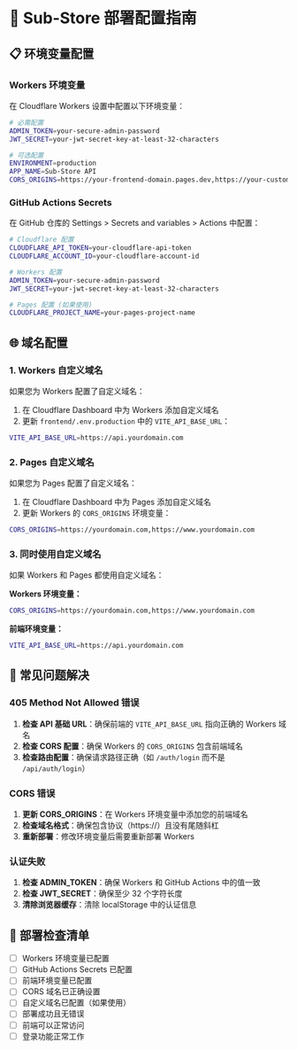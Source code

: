 # 🚀 Sub-Store 部署配置指南

## 📋 环境变量配置

### Workers 环境变量

在 Cloudflare Workers 设置中配置以下环境变量：

```bash
# 必需配置
ADMIN_TOKEN=your-secure-admin-password
JWT_SECRET=your-jwt-secret-key-at-least-32-characters

# 可选配置
ENVIRONMENT=production
APP_NAME=Sub-Store API
CORS_ORIGINS=https://your-frontend-domain.pages.dev,https://your-custom-domain.com
```

### GitHub Actions Secrets

在 GitHub 仓库的 Settings > Secrets and variables > Actions 中配置：

```bash
# Cloudflare 配置
CLOUDFLARE_API_TOKEN=your-cloudflare-api-token
CLOUDFLARE_ACCOUNT_ID=your-cloudflare-account-id

# Workers 配置
ADMIN_TOKEN=your-secure-admin-password
JWT_SECRET=your-jwt-secret-key-at-least-32-characters

# Pages 配置 (如果使用)
CLOUDFLARE_PROJECT_NAME=your-pages-project-name
```

## 🌐 域名配置

### 1. Workers 自定义域名

如果您为 Workers 配置了自定义域名：

1. 在 Cloudflare Dashboard 中为 Workers 添加自定义域名
2. 更新 `frontend/.env.production` 中的 `VITE_API_BASE_URL`：

```bash
VITE_API_BASE_URL=https://api.yourdomain.com
```

### 2. Pages 自定义域名

如果您为 Pages 配置了自定义域名：

1. 在 Cloudflare Dashboard 中为 Pages 添加自定义域名
2. 更新 Workers 的 `CORS_ORIGINS` 环境变量：

```bash
CORS_ORIGINS=https://yourdomain.com,https://www.yourdomain.com
```

### 3. 同时使用自定义域名

如果 Workers 和 Pages 都使用自定义域名：

**Workers 环境变量：**
```bash
CORS_ORIGINS=https://yourdomain.com,https://www.yourdomain.com
```

**前端环境变量：**
```bash
VITE_API_BASE_URL=https://api.yourdomain.com
```

## 🔧 常见问题解决

### 405 Method Not Allowed 错误

1. **检查 API 基础 URL**：确保前端的 `VITE_API_BASE_URL` 指向正确的 Workers 域名
2. **检查 CORS 配置**：确保 Workers 的 `CORS_ORIGINS` 包含前端域名
3. **检查路由配置**：确保请求路径正确（如 `/auth/login` 而不是 `/api/auth/login`）

### CORS 错误

1. **更新 CORS_ORIGINS**：在 Workers 环境变量中添加您的前端域名
2. **检查域名格式**：确保包含协议（https://）且没有尾随斜杠
3. **重新部署**：修改环境变量后需要重新部署 Workers

### 认证失败

1. **检查 ADMIN_TOKEN**：确保 Workers 和 GitHub Actions 中的值一致
2. **检查 JWT_SECRET**：确保至少 32 个字符长度
3. **清除浏览器缓存**：清除 localStorage 中的认证信息

## 📝 部署检查清单

- [ ] Workers 环境变量已配置
- [ ] GitHub Actions Secrets 已配置
- [ ] 前端环境变量已配置
- [ ] CORS 域名已正确设置
- [ ] 自定义域名已配置（如果使用）
- [ ] 部署成功且无错误
- [ ] 前端可以正常访问
- [ ] 登录功能正常工作
